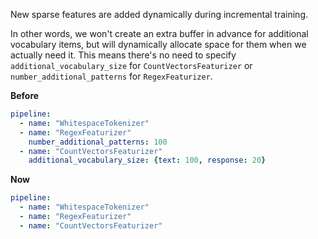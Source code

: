 New sparse features are added dynamically during incremental training.

In other words, we won't create an extra buffer in advance for additional vocabulary items,
but will dynamically allocate space for them when we actually need it.
This means there's no need to specify `additional_vocabulary_size` for `CountVectorsFeaturizer` or
`number_additional_patterns` for `RegexFeaturizer`.

**Before**
```yaml
pipeline:
  - name: "WhitespaceTokenizer"
  - name: "RegexFeaturizer"
    number_additional_patterns: 100
  - name: "CountVectorsFeaturizer"
    additional_vocabulary_size: {text: 100, response: 20}
```
**Now**
```yaml
pipeline:
  - name: "WhitespaceTokenizer"
  - name: "RegexFeaturizer"
  - name: "CountVectorsFeaturizer"
```
